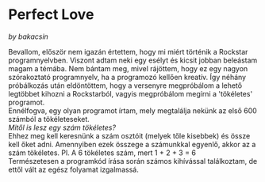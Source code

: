 # Perfect Love 
*by bakacsin*

Bevallom, először nem igazán értettem, hogy mi miért történik a Rockstar programnyelvben. Viszont adtam neki egy esélyt és kicsit jobban beleástam magam a témába. Nem bántam meg, mivel rájöttem, hogy ez egy nagyon szórakoztató programnyelv, ha a programozó kellően kreatív. Így néhány próbálkozás után eldöntöttem, hogy a versenyre megpróbálom a lehető legtöbbet kihozni a Rockstarból, vagyis megpróbálom megírni a 'tökéletes' programot. 
<br>Ennélfogva, egy olyan programot írtam, mely  megtalálja nekünk az első 600 számból a tökéleteseket. 
<br> *Mitől is lesz egy szám tökéletes?* <br>
Ehhez meg kell keresnünk a szám osztóit (melyek tőle kisebbek) és össze kell őket adni. Amennyiben ezek összege a számunkkal egyenlő, akkor az a szám tökéletes. 
Pl. A 6 tökéletes szám, mert 1 + 2 + 3 = 6
<br>Természetesen a programkód írása során számos kihívással találkoztam, de ettől vált az egész folyamat izgalmassá.
